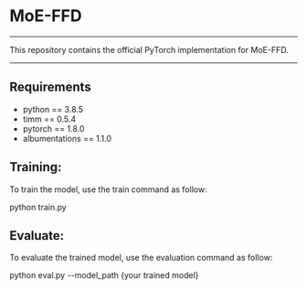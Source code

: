 # MoE-FFD

------
This repository contains the official PyTorch implementation for MoE-FFD.

------

## Requirements
- python == 3.8.5
- timm == 0.5.4
- pytorch == 1.8.0
- albumentations == 1.1.0

## Training:
To train the model, use the train command as follow:

python train.py

## Evaluate:
To evaluate the trained model, use the evaluation command as follow:

python eval.py --model_path {your trained model}

      
